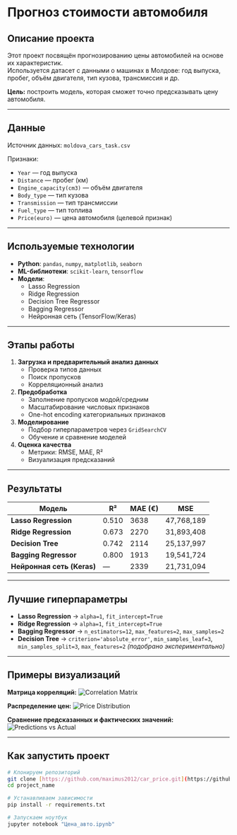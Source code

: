 #  Прогноз стоимости автомобиля

##  Описание проекта
Этот проект посвящён прогнозированию цены автомобилей на основе их характеристик.  
Используется датасет с данными о машинах в Молдове: год выпуска, пробег, объём двигателя, тип кузова, трансмиссия и др.

**Цель:** построить модель, которая сможет точно предсказывать цену автомобиля.

---

## Данные
Источник данных: `moldova_cars_task.csv`

Признаки:
- `Year` — год выпуска
- `Distance` — пробег (км)
- `Engine_capacity(cm3)` — объём двигателя
- `Body_type` — тип кузова
- `Transmission` — тип трансмиссии
- `Fuel_type` — тип топлива
- `Price(euro)` — цена автомобиля (целевой признак)

---

## Используемые технологии
- **Python**: `pandas`, `numpy`, `matplotlib`, `seaborn`
- **ML-библиотеки**: `scikit-learn`, `tensorflow`
- **Модели**:
  - Lasso Regression
  - Ridge Regression
  - Decision Tree Regressor
  - Bagging Regressor
  - Нейронная сеть (TensorFlow/Keras)

---

##  Этапы работы
1. **Загрузка и предварительный анализ данных**
   - Проверка типов данных
   - Поиск пропусков
   - Корреляционный анализ
2. **Предобработка**
   - Заполнение пропусков модой/средним
   - Масштабирование числовых признаков
   - One-hot encoding категориальных признаков
3. **Моделирование**
   - Подбор гиперпараметров через `GridSearchCV`
   - Обучение и сравнение моделей
4. **Оценка качества**
   - Метрики: RMSE, MAE, R²
   - Визуализация предсказаний

---

##  Результаты

| Модель                   | R²    | MAE (€) | MSE           |
|--------------------------|-------|---------|---------------|
| **Lasso Regression**     | 0.510 | 3638    | 47,768,189    |
| **Ridge Regression**     | 0.673 | 2270    | 31,893,408    |
| **Decision Tree**        | 0.742 | 2114    | 25,137,997    |
| **Bagging Regressor**    | 0.800 | 1913    | 19,541,724    |
| **Нейронная сеть (Keras)**| —     | 2339    | 21,731,094    |

---

##  Лучшие гиперпараметры

- **Lasso Regression** → `alpha=1`, `fit_intercept=True`
- **Ridge Regression** → `alpha=1`, `fit_intercept=True`
- **Bagging Regressor** → `n_estimators=12`, `max_features=2`, `max_samples=2`
- **Decision Tree** → `criterion='absolute_error'`, `min_samples_leaf=3`, `min_samples_split=3`, `max_features=2` *(подобрано экспериментально)*

---

##  Примеры визуализаций

**Матрица корреляций:**
![Correlation Matrix](images/correlation_matrix.png)

**Распределение цен:**
![Price Distribution](images/price_distribution.png)

**Сравнение предсказанных и фактических значений:**
![Predictions vs Actual](images/pred_vs_actual.png)

---

##  Как запустить проект
```bash
# Клонируем репозиторий
git clone [https://github.com/maximus2012/car_price.git](https://github.com/Maximus2012/Car_price.git)
cd project_name

# Устанавливаем зависимости
pip install -r requirements.txt

# Запускаем ноутбук
jupyter notebook "Цена_авто.ipynb"

